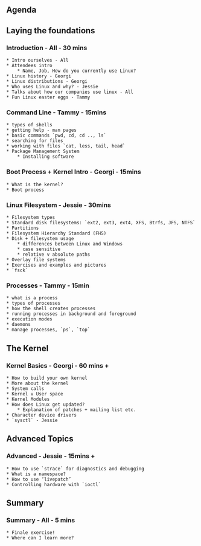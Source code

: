## Agenda

## Laying the foundations
### Introduction - All - 30 mins
    * Intro ourselves - All
    * Attendees intro
        * Name, Job, How do you currently use Linux?
    * Linux history - Georgi
    * Linux distributions - Georgi
    * Who uses Linux and why? - Jessie
    * Talks about how our companies use linux - All
    * Fun Linux easter eggs - Tammy

### Command Line - Tammy - 15mins
    * types of shells
    * getting help - man pages
    * basic commands `pwd, cd, cd .., ls`
    * searching for files
    * working with files `cat, less, tail, head`
    * Package Management System
        * Installing software

### Boot Process + Kernel Intro - Georgi - 15mins
    * What is the kernel?
    * Boot process

### Linux Filesystem - Jessie - 30mins
    * Filesystem types
    * Standard disk filesystems: `ext2, ext3, ext4, XFS, Btrfs, JFS, NTFS`
    * Partitions
    * Filesystem Hierarchy Standard (FHS)
    * Disk + filesystem usage
        * differences between Linux and Windows
        * case sensitive
        * relative v absolute paths
    * Overlay file systems
    * Exercises and examples and pictures
    * `fsck`

### Processes - Tammy - 15min
    * what is a process
    * types of processes
    * how the shell creates processes
    * running processes in background and foreground
    * execution modes
    * daemons
    * manage processes, `ps`, `top`

## The Kernel
### Kernel Basics - Georgi - 60 mins +
    * How to build your own kernel
    * More about the kernel
    * System calls
    * Kernel v User space
    * Kernel Modules
    * How does Linux get updated?
        * Explanation of patches + mailing list etc.
    * Character device drivers
    * `sysctl` - Jessie

## Advanced Topics
### Advanced - Jessie - 15mins +
    * How to use `strace` for diagnostics and debugging
    * What is a namespace?
    * How to use ‘livepatch’
    * Controlling hardware with `ioctl`

## Summary
### Summary - All - 5 mins
    * Finale exercise!
    * Where can I learn more?
